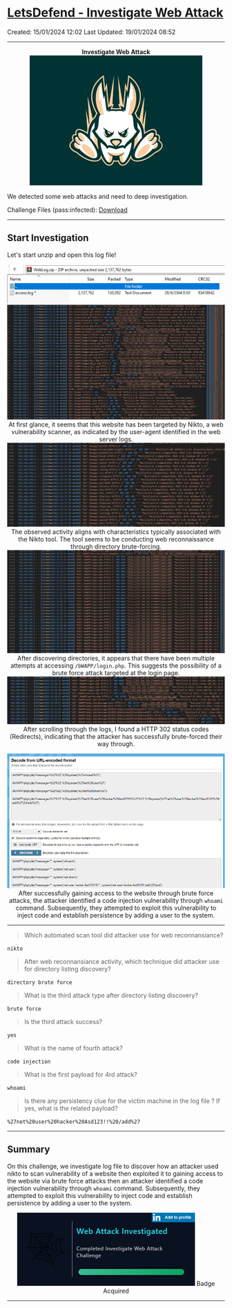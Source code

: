 # [LetsDefend - Investigate Web Attack](https://app.letsdefend.io/challenge/investigate-web-attack)
Created: 15/01/2024 12:02
Last Updated: 19/01/2024 08:52
* * *
<div align=center>

**Investigate Web Attack**
![15d98a85f8a00463a592b9272bec6702.png](../../_resources/15d98a85f8a00463a592b9272bec6702.png)
</div>

We detected some web attacks and need to deep investigation.

Challenge Files (pass:infected): [Download](https://files-ld.s3.us-east-2.amazonaws.com/WebLog.zip)

* * *
## Start Investigation
Let's start unzip and open this log file!

<div align=center>

![0f99d0115660c860f780751856e1bb2e.png](../../_resources/0f99d0115660c860f780751856e1bb2e.png)
![a425583839b0feada0e114e20ad36dae.png](../../_resources/a425583839b0feada0e114e20ad36dae.png)
At first glance, it seems that this website has been targeted by Nikto, a web vulnerability scanner, as indicated by the user-agent identified in the web server logs.
![bd2f1a5206728f670b12a6402f2fb162.png](../../_resources/bd2f1a5206728f670b12a6402f2fb162.png)
The observed activity aligns with characteristics typically associated with the Nikto tool. The tool seems to be conducting web reconnaissance through directory brute-forcing.
![22ccfb4bd28b80d77b7f3b286e4370da.png](../../_resources/22ccfb4bd28b80d77b7f3b286e4370da.png)
After discovering directories, it appears that there have been multiple attempts at accessing `/bWAPP/login.php`. This suggests the possibility of a brute force attack targeted at the login page.
![08b61c1e6e59fa62a6aae89ddc568687.png](../../_resources/08b61c1e6e59fa62a6aae89ddc568687.png)
After scrolling through the logs, I found a HTTP 302 status codes (Redirects), indicating that the attacker has successfully brute-forced their way through.

![b3f7b447daaa1f33f9aabfb55fc7da5e.png](../../_resources/b3f7b447daaa1f33f9aabfb55fc7da5e.png)
After successfully gaining access to the website through brute force attacks, the attacker identified a code injection vulnerability through `whoami` command. Subsequently, they attempted to exploit this vulnerability to inject code and establish persistence by adding a user to the system.
</div>

* * *
>Which automated scan tool did attacker use for web reconnansiance?
```
nikto
```

>After web reconnansiance activity, which technique did attacker use for directory listing discovery?
```
directory brute force
```

>What is the third attack type after directory listing discovery?
```
brute force
```

>Is the third attack success?
```
yes
```

>What is the name of fourth attack?
```
code injection
```

>What is the first payload for 4rd attack?
```
whoami
```

>Is there any persistency clue for the victim machine in the log file ? If yes, what is the related payload?
```
%27net%20user%20hacker%20Asd123!!%20/add%27
```

* * *
## Summary
On this challenge, we investigate log file to discover how an attacker used nikto to scan vulnerability of a website then exploited it to gaining access to the website via brute force attacks then an attacker identified a code injection vulnerability through `whoami` command. Subsequently, they attempted to exploit this vulnerability to inject code and establish persistence by adding a user to the system.
<div align=center>

![5d711c086bb7898f5bf060f20d10276f.png](../../_resources/5d711c086bb7898f5bf060f20d10276f.png)
Badge Acquired
</div>

* * *